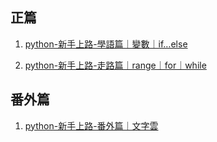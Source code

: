 正篇
---

1. [python-新手上路-學語篇｜變數｜if…else](https://hackmd.io/@lucashsu95/setp1)

2. [python-新手上路-走路篇｜range｜for｜while](https://hackmd.io/@lucashsu95/setp2)

番外篇
---

1. [python-新手上路-番外篇｜文字雲](https://hackmd.io/@lucashsu95/Byuegm7a3)